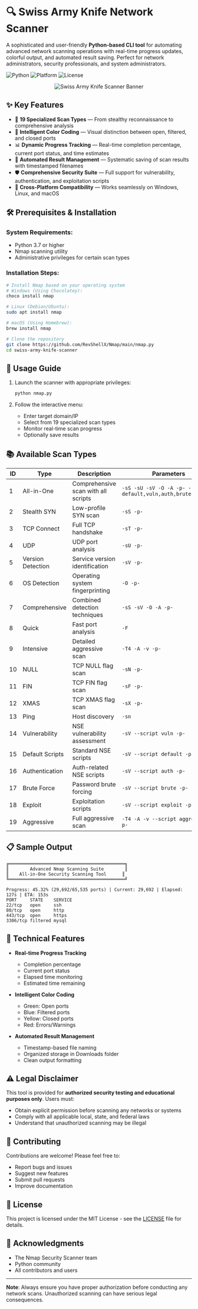 # 🔍 Swiss Army Knife Network Scanner

A sophisticated and user-friendly **Python-based CLI tool** for automating advanced network scanning operations with real-time progress updates, colorful output, and automated result saving. Perfect for network administrators, security professionals, and system administrators.

![Python](https://img.shields.io/badge/Python-3.7%2B-blue.svg) ![Platform](https://img.shields.io/badge/Platform-Linux%20%7C%20macOS%20%7C%20Windows-lightgrey.svg) ![License](https://img.shields.io/badge/License-MIT-green.svg)

<div align="center">
  <img src="banner.png" alt="Swiss Army Knife Scanner Banner">
</div>

## ✨ Key Features

- 🎯 **19 Specialized Scan Types** — From stealthy reconnaissance to comprehensive analysis
- 🎨 **Intelligent Color Coding** — Visual distinction between open, filtered, and closed ports
- 📊 **Dynamic Progress Tracking** — Real-time completion percentage, current port status, and time estimates
- 💾 **Automated Result Management** — Systematic saving of scan results with timestamped filenames
- 🛡️ **Comprehensive Security Suite** — Full support for vulnerability, authentication, and exploitation scripts
- 🔄 **Cross-Platform Compatibility** — Works seamlessly on Windows, Linux, and macOS

## 🛠️ Prerequisites & Installation

### System Requirements:
- Python 3.7 or higher
- Nmap scanning utility
- Administrative privileges for certain scan types

### Installation Steps:

```bash
# Install Nmap based on your operating system
# Windows (Using Chocolatey):
choco install nmap

# Linux (Debian/Ubuntu):
sudo apt install nmap

# macOS (Using Homebrew):
brew install nmap

# Clone the repository
git clone https://github.com/RevShellX/Nmap/main/nmap.py
cd swiss-army-knife-scanner
```

## 🚀 Usage Guide

1. Launch the scanner with appropriate privileges:
   ```bash
   python nmap.py
   ```

2. Follow the interactive menu:
   - Enter target domain/IP
   - Select from 19 specialized scan types
   - Monitor real-time scan progress
   - Optionally save results

## 📚 Available Scan Types

| ID | Type | Description | Parameters |
|----|------|-------------|------------|
| 1 | All-in-One | Comprehensive scan with all scripts | `-sS -sU -sV -O -A -p- --script default,vuln,auth,brute,exploit` |
| 2 | Stealth SYN | Low-profile SYN scan | `-sS -p-` |
| 3 | TCP Connect | Full TCP handshake | `-sT -p-` |
| 4 | UDP | UDP port analysis | `-sU -p-` |
| 5 | Version Detection | Service version identification | `-sV -p-` |
| 6 | OS Detection | Operating system fingerprinting | `-O -p-` |
| 7 | Comprehensive | Combined detection techniques | `-sS -sV -O -A -p-` |
| 8 | Quick | Fast port analysis | `-F` |
| 9 | Intensive | Detailed aggressive scan | `-T4 -A -v -p-` |
| 10 | NULL | TCP NULL flag scan | `-sN -p-` |
| 11 | FIN | TCP FIN flag scan | `-sF -p-` |
| 12 | XMAS | TCP XMAS flag scan | `-sX -p-` |
| 13 | Ping | Host discovery | `-sn` |
| 14 | Vulnerability | NSE vulnerability assessment | `-sV --script vuln -p-` |
| 15 | Default Scripts | Standard NSE scripts | `-sV --script default -p-` |
| 16 | Authentication | Auth-related NSE scripts | `-sV --script auth -p-` |
| 17 | Brute Force | Password brute forcing | `-sV --script brute -p-` |
| 18 | Exploit | Exploitation scripts | `-sV --script exploit -p-` |
| 19 | Aggressive | Full aggressive scan | `-T4 -A -v --script aggressive -p-` |

## 📋 Sample Output

```plaintext
╔════════════════════════════════════════════╗
║        Advanced Nmap Scanning Suite        ║
║    All-in-One Security Scanning Tool      ║
╚════════════════════════════════════════════╝

Progress: 45.32% (29,692/65,535 ports) | Current: 29,692 | Elapsed: 127s | ETA: 153s
PORT     STATE    SERVICE
22/tcp   open     ssh
80/tcp   open     http
443/tcp  open     https
3306/tcp filtered mysql
```

## 🔧 Technical Features

- **Real-time Progress Tracking**
  - Completion percentage
  - Current port status
  - Elapsed time monitoring
  - Estimated time remaining

- **Intelligent Color Coding**
  - Green: Open ports
  - Blue: Filtered ports
  - Yellow: Closed ports
  - Red: Errors/Warnings

- **Automated Result Management**
  - Timestamp-based file naming
  - Organized storage in Downloads folder
  - Clean output formatting

## ⚠️ Legal Disclaimer

This tool is provided for **authorized security testing and educational purposes only**. Users must:
- Obtain explicit permission before scanning any networks or systems
- Comply with all applicable local, state, and federal laws
- Understand that unauthorized scanning may be illegal

## 🤝 Contributing

Contributions are welcome! Please feel free to:
- Report bugs and issues
- Suggest new features
- Submit pull requests
- Improve documentation

## 📄 License

This project is licensed under the MIT License - see the [LICENSE](LICENSE) file for details.

## 🙏 Acknowledgments

- The Nmap Security Scanner team
- Python community
- All contributors and users

---

**Note**: Always ensure you have proper authorization before conducting any network scans. Unauthorized scanning can have serious legal consequences.


